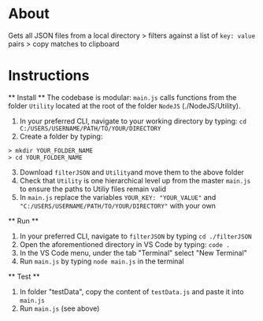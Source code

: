 # About

Gets all JSON files from a local directory > filters against a list of `key: value` pairs > copy matches to clipboard

# Instructions

** Install **
The codebase is modular: `main.js` calls functions from the folder `Utility` located at the root of the folder `NodeJS` (./NodeJS/Utility).

1. In your preferred CLI, navigate to your working directory by typing: `cd C:/USERS/USERNAME/PATH/TO/YOUR/DIRECTORY`
2. Create a folder by typing:

```
> mkdir YOUR_FOLDER_NAME
> cd YOUR_FOLDER_NAME
```

3. Download `filterJSON` and `Utility`and move them to the above folder
4. Check that `Utility` is one hierarchical level up from the master `main.js` to ensure the paths to Utiliy files remain valid
5. In `main.js` replace the variables `YOUR_KEY: "YOUR_VALUE"` and `"C:/USERS/USERNAME/PATH/TO/YOUR/DIRECTORY"` with your own

** Run **

1. In your preferred CLI, navigate to `filterJSON` by typing `cd ./filterJSON`
2. Open the aforementioned directory in VS Code by typing: `code .`
3. In the VS Code menu, under the tab "Terminal" select "New Terminal"
4. Run `main.js` by typing `node main.js` in the terminal

** Test **

1. In folder "testData", copy the content of `testData.js` and paste it into `main.js`
2. Run `main.js` (see above)
